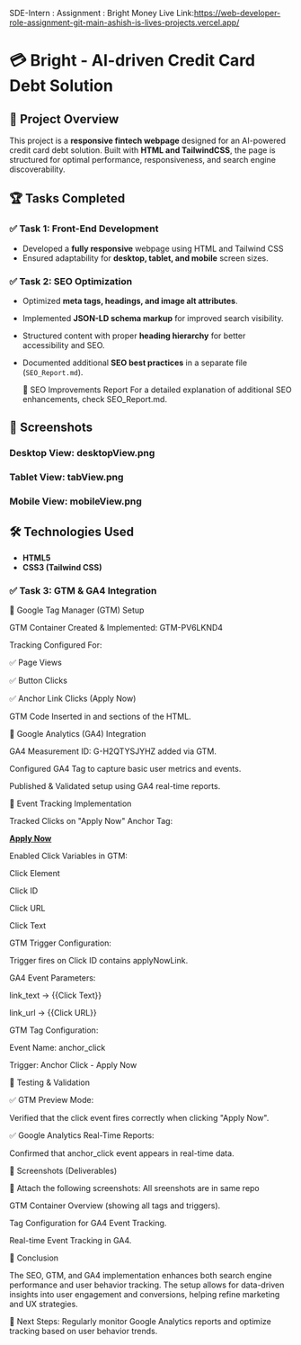 SDE-Intern : Assignment : Bright Money
Live Link:https://web-developer-role-assignment-git-main-ashish-is-lives-projects.vercel.app/
# 💳 Bright - AI-driven Credit Card Debt Solution

## 🚀 Project Overview
This project is a **responsive fintech webpage** designed for an AI-powered credit card debt solution. Built with **HTML and TailwindCSS**, the page is structured for optimal performance, responsiveness, and search engine discoverability.

## 🏆 Tasks Completed
### ✅ Task 1: Front-End Development
- Developed a **fully responsive** webpage using HTML and Tailwind CSS
- Ensured adaptability for **desktop, tablet, and mobile** screen sizes.


### ✅ Task 2: SEO Optimization
- Optimized **meta tags, headings, and image alt attributes**.
- Implemented **JSON-LD schema markup** for improved search visibility.
- Structured content with proper **heading hierarchy** for better accessibility and SEO.
- Documented additional **SEO best practices** in a separate file (`SEO_Report.md`).
  
  📜 SEO Improvements Report
For a detailed explanation of additional SEO enhancements, check SEO_Report.md.

## 📸 Screenshots
### Desktop View: desktopView.png


### Tablet View: tabView.png


### Mobile View: mobileView.png


## 🛠️ Technologies Used
- **HTML5**
- **CSS3 (Tailwind CSS)**

### ✅ Task 3: GTM & GA4 Integration

📌 Google Tag Manager (GTM) Setup

GTM Container Created & Implemented: GTM-PV6LKND4

Tracking Configured For:

✅ Page Views

✅ Button Clicks

✅ Anchor Link Clicks (Apply Now)

GTM Code Inserted in <head> and <body> sections of the HTML.

📌 Google Analytics (GA4) Integration

GA4 Measurement ID: G-H2QTYSJYHZ added via GTM.

Configured GA4 Tag to capture basic user metrics and events.

Published & Validated setup using GA4 real-time reports.

📌 Event Tracking Implementation

Tracked Clicks on "Apply Now" Anchor Tag:

**<a href="https://example.com/apply" id="applyNowLink">Apply Now</a>**

Enabled Click Variables in GTM:

Click Element

Click ID

Click URL

Click Text

GTM Trigger Configuration:

Trigger fires on Click ID contains applyNowLink.

GA4 Event Parameters:

link_text → {{Click Text}}

link_url → {{Click URL}}

GTM Tag Configuration:

Event Name: anchor_click

Trigger: Anchor Click - Apply Now

📜 Testing & Validation

✅ GTM Preview Mode:

Verified that the click event fires correctly when clicking "Apply Now".

✅ Google Analytics Real-Time Reports:

Confirmed that anchor_click event appears in real-time data.

📸 Screenshots (Deliverables)

📌 Attach the following screenshots: All sreenshots are in same repo

GTM Container Overview (showing all tags and triggers).

Tag Configuration for GA4 Event Tracking.

Real-time Event Tracking in GA4.

🚀 Conclusion

The SEO, GTM, and GA4 implementation enhances both search engine performance and user behavior tracking. The setup allows for data-driven insights into user engagement and conversions, helping refine marketing and UX strategies.

📢 Next Steps: Regularly monitor Google Analytics reports and optimize tracking based on user behavior trends.

  


